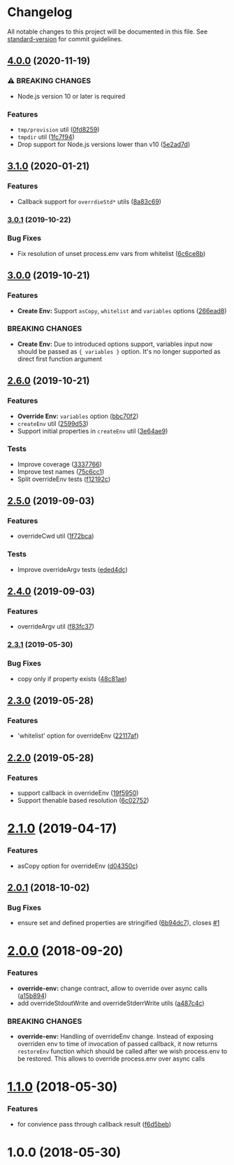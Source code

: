 # Changelog

All notable changes to this project will be documented in this file. See [standard-version](https://github.com/conventional-changelog/standard-version) for commit guidelines.

## [4.0.0](https://github.com/medikoo/process-utils/compare/v3.1.0...v4.0.0) (2020-11-19)

### ⚠ BREAKING CHANGES

- Node.js version 10 or later is required

### Features

- `tmp/provision` util ([0fd8259](https://github.com/medikoo/process-utils/commit/0fd8259c5fb33f739d0567c6b7ed8c7511c491dc))
- `tmpdir` util ([1fc7f94](https://github.com/medikoo/process-utils/commit/1fc7f94a41b05d8f02c60425d3c67a0384c82153))
- Drop support for Node.js versions lower than v10 ([5e2ad7d](https://github.com/medikoo/process-utils/commit/5e2ad7d17597bf5a914850a89181c0ddee1f43d9))

## [3.1.0](https://github.com/medikoo/process-utils/compare/v3.0.1...v3.1.0) (2020-01-21)

### Features

- Callback support for `overrdieStd*` utils ([8a83c69](https://github.com/medikoo/process-utils/commit/8a83c69d06072717d1f7ebc8bdae867882429929))

### [3.0.1](https://github.com/medikoo/process-utils/compare/v3.0.0...v3.0.1) (2019-10-22)

### Bug Fixes

- Fix resolution of unset process.env vars from whitelist ([6c6ce8b](https://github.com/medikoo/process-utils/commit/6c6ce8b))

## [3.0.0](https://github.com/medikoo/process-utils/compare/v2.6.0...v3.0.0) (2019-10-21)

### Features

- **Create Env:** Support `asCopy`, `whitelist` and `variables` options ([266ead8](https://github.com/medikoo/process-utils/commit/266ead8))

### BREAKING CHANGES

- **Create Env:** Due to introduced options support, variables input now should be passed as `{ variables }` option.
  It's no longer supported as direct first function argument

## [2.6.0](https://github.com/medikoo/process-utils/compare/v2.5.0...v2.6.0) (2019-10-21)

### Features

- **Override Env:** `variables` option ([bbc70f2](https://github.com/medikoo/process-utils/commit/bbc70f2))
- `createEnv` util ([2599d53](https://github.com/medikoo/process-utils/commit/2599d53))
- Support initial properties in `createEnv` util ([3e64ae9](https://github.com/medikoo/process-utils/commit/3e64ae9))

### Tests

- Improve coverage ([3337766](https://github.com/medikoo/process-utils/commit/3337766))
- Improve test names ([75c6cc1](https://github.com/medikoo/process-utils/commit/75c6cc1))
- Split overrideEnv tests ([f12192c](https://github.com/medikoo/process-utils/commit/f12192c))

## [2.5.0](https://github.com/medikoo/process-utils/compare/v2.4.0...v2.5.0) (2019-09-03)

### Features

- overrideCwd util ([1f72bca](https://github.com/medikoo/process-utils/commit/1f72bca))

### Tests

- Improve overrideArgv tests ([eded4dc](https://github.com/medikoo/process-utils/commit/eded4dc))

## [2.4.0](https://github.com/medikoo/process-utils/compare/v2.3.1...v2.4.0) (2019-09-03)

### Features

- overrideArgv util ([f83fc37](https://github.com/medikoo/process-utils/commit/f83fc37))

### [2.3.1](https://github.com/medikoo/process-utils/compare/v2.3.0...v2.3.1) (2019-05-30)

### Bug Fixes

- copy only if property exists ([48c81ae](https://github.com/medikoo/process-utils/commit/48c81ae))

## [2.3.0](https://github.com/medikoo/process-utils/compare/v2.2.0...v2.3.0) (2019-05-28)

### Features

- 'whitelist' option for overrideEnv ([22117af](https://github.com/medikoo/process-utils/commit/22117af))

## [2.2.0](https://github.com/medikoo/process-utils/compare/v2.1.0...v2.2.0) (2019-05-28)

### Features

- support callback in overrideEnv ([19f5950](https://github.com/medikoo/process-utils/commit/19f5950))
- Support thenable based resolution ([6c02752](https://github.com/medikoo/process-utils/commit/6c02752))

# [2.1.0](https://github.com/medikoo/process-utils/compare/v2.0.1...v2.1.0) (2019-04-17)

### Features

- asCopy option for overrideEnv ([d04350c](https://github.com/medikoo/process-utils/commit/d04350c))

<a name="2.0.1"></a>

## [2.0.1](https://github.com/medikoo/process-utils/compare/v2.0.0...v2.0.1) (2018-10-02)

### Bug Fixes

- ensure set and defined properties are stringified ([6b94dc7](https://github.com/medikoo/process-utils/commit/6b94dc7)), closes [#1](https://github.com/medikoo/process-utils/issues/1)

<a name="2.0.0"></a>

# [2.0.0](https://github.com/medikoo/process-utils/compare/v1.1.0...v2.0.0) (2018-09-20)

### Features

- **override-env:** change contract, allow to override over async calls ([a15b894](https://github.com/medikoo/process-utils/commit/a15b894))
- add overrideStdoutWrite and overrideStderrWrite utils ([a487c4c](https://github.com/medikoo/process-utils/commit/a487c4c))

### BREAKING CHANGES

- **override-env:** Handling of overrideEnv change.
  Instead of exposing overriden env to time of invocation of passed
  callback, it now returns `restoreEnv` function which should be called
  after we wish process.env to be restored.
  This allows to override process.env over async calls

<a name="1.1.0"></a>

# [1.1.0](https://github.com/medikoo/process-utils/compare/v1.0.0...v1.1.0) (2018-05-30)

### Features

- for convience pass through callback result ([f6d5beb](https://github.com/medikoo/process-utils/commit/f6d5beb))

<a name="1.0.0"></a>

# 1.0.0 (2018-05-30)
